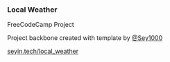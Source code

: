 ### Local Weather
FreeCodeCamp Project

Project backbone created with template by [@Sey1000](https://github.com/Sey1000/new_fcc)

[seyin.tech/local_weather](http://seyin.tech/local_weather)